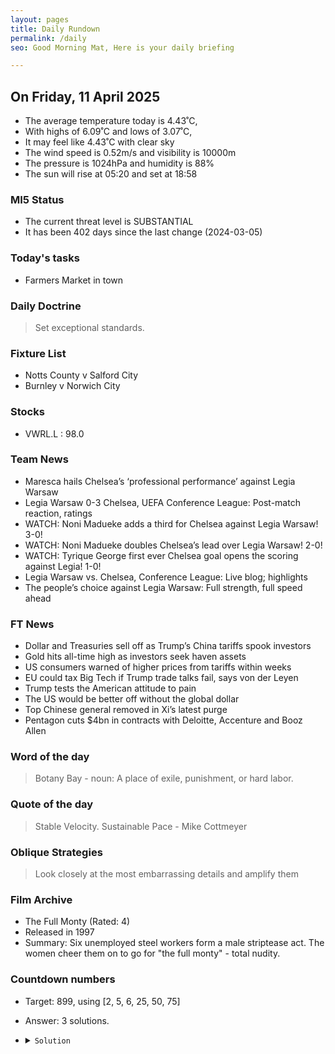 ```yaml
---
layout: pages
title: Daily Rundown
permalink: /daily
seo: Good Morning Mat, Here is your daily briefing

---
```


<!-- weather_marker starts -->
## On Friday, 11 April 2025

- The average temperature today is 4.43˚C,
- With highs of 6.09˚C and lows of 3.07˚C,
- It may feel like 4.43˚C with clear sky
- The wind speed is 0.52m/s and visibility is 10000m
- The pressure is 1024hPa and humidity is 88%
- The sun will rise at 05:20 and set at 18:58

<!-- weather_marker ends -->

### MI5 Status
<!-- threat_marker starts -->
- The current threat level is <span class="highlighter">SUBSTANTIAL</span>
- It has been 402 days since the last change (2024-03-05)

<!-- threat_marker ends -->

### Today's tasks
<!-- task_marker starts -->
- Farmers Market in town

<!-- task_marker ends -->

### Daily Doctrine
<!-- doctrine_marker starts -->
> Set exceptional standards.
<!-- doctrine_marker ends -->

### Fixture List

<!-- fixture_marker starts -->
- Notts County v Salford City
- Burnley v Norwich City
<!-- fixture_marker ends -->


### Stocks

<!-- stocks_marker starts -->

- VWRL.L : 98.0 

<!-- stocks_marker ends -->


### Team News
<!-- news_marker starts -->

 - Maresca hails Chelsea’s ‘professional performance’ against Legia Warsaw
 - Legia Warsaw 0-3 Chelsea, UEFA Conference League: Post-match reaction, ratings
 - WATCH: Noni Madueke adds a third for Chelsea against Legia Warsaw! 3-0!
 - WATCH: Noni Madueke doubles Chelsea’s lead over Legia Warsaw! 2-0!
 - WATCH: Tyrique George first ever Chelsea goal opens the scoring against Legia! 1-0!
 - Legia Warsaw vs. Chelsea, Conference League: Live blog; highlights
 - The people’s choice against Legia Warsaw: Full strength, full speed ahead

<!-- news_marker ends -->

### FT News

<!-- ftnews_marker starts -->

 - Dollar and Treasuries sell off as Trump’s China tariffs spook investors
 - Gold hits all-time high as investors seek haven assets
 - US consumers warned of higher prices from tariffs within weeks
 - EU could tax Big Tech if Trump trade talks fail, says von der Leyen
 - Trump tests the American attitude to pain
 - The US would be better off without the global dollar
 - Top Chinese general removed in Xi’s latest purge
 - Pentagon cuts $4bn in contracts with Deloitte, Accenture and Booz Allen

<!-- ftnews_marker ends -->

### Word of the day

<!-- word_marker starts -->

 > Botany Bay - noun: A place of exile, punishment, or hard labor.

<!-- word_marker ends -->


### Quote of the day
<!-- quote_marker starts -->

> Stable Velocity. Sustainable Pace - Mike Cottmeyer

<!-- quote_marker ends -->

### Oblique Strategies
<!-- eno_marker starts -->
> Look closely at the most embarrassing details and amplify them

<!-- eno_marker ends -->

### Film Archive

<!-- film_marker starts -->
- The Full Monty (Rated: 4)
- Released in 1997
- Summary: Six unemployed steel workers form a male striptease act. The women cheer them on to go for "the full monty" - total nudity.
<!-- film_marker ends -->

### Countdown numbers
<!-- game_marker starts -->

- Target: 899, using [2, 5, 6, 25, 50, 75]
- Answer: 3 solutions.

- <details><summary><code>Solution</code></summary>

  Solution: ( 75 x 6 + 50 / 25 ) x 2 - 5

   </details>

<!-- game_marker ends -->
